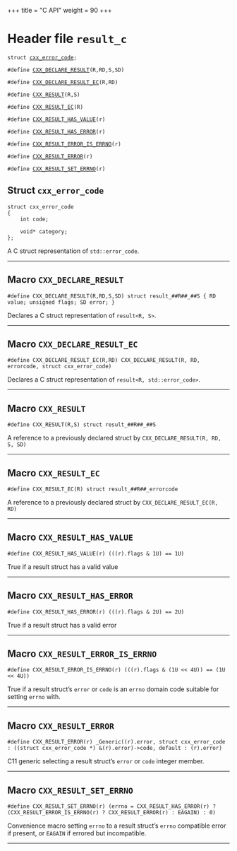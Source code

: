 +++
title = "C API"
weight = 90
+++
# Header file `result_c`

<span id="standardese-result-h"></span>

<pre><code class="standardese-language-cpp"><span class="kwd">struct</span> <a href="#standardese-cxx_error_code"><span class="typ dec var fun">cxx_error_code</span></a><span class="pun">;</span>

<span class="pre">#define</span> <a href="#standardese-CXX_DECLARE_RESULT"><span class="typ dec var fun">CXX_DECLARE_RESULT</span></a><span class="pre">(</span><span class="pre">R,RD,S,SD</span><span class="pre">)</span>

<span class="pre">#define</span> <a href="#standardese-CXX_DECLARE_RESULT_EC"><span class="typ dec var fun">CXX_DECLARE_RESULT_EC</span></a><span class="pre">(</span><span class="pre">R,RD</span><span class="pre">)</span>

<span class="pre">#define</span> <a href="#standardese-CXX_RESULT"><span class="typ dec var fun">CXX_RESULT</span></a><span class="pre">(</span><span class="pre">R,S</span><span class="pre">)</span>

<span class="pre">#define</span> <a href="#standardese-CXX_RESULT_EC"><span class="typ dec var fun">CXX_RESULT_EC</span></a><span class="pre">(</span><span class="pre">R</span><span class="pre">)</span>

<span class="pre">#define</span> <a href="#standardese-CXX_RESULT_HAS_VALUE"><span class="typ dec var fun">CXX_RESULT_HAS_VALUE</span></a><span class="pre">(</span><span class="pre">r</span><span class="pre">)</span>

<span class="pre">#define</span> <a href="#standardese-CXX_RESULT_HAS_ERROR"><span class="typ dec var fun">CXX_RESULT_HAS_ERROR</span></a><span class="pre">(</span><span class="pre">r</span><span class="pre">)</span>

<span class="pre">#define</span> <a href="#standardese-CXX_RESULT_ERROR_IS_ERRNO"><span class="typ dec var fun">CXX_RESULT_ERROR_IS_ERRNO</span></a><span class="pre">(</span><span class="pre">r</span><span class="pre">)</span>

<span class="pre">#define</span> <a href="#standardese-CXX_RESULT_ERROR"><span class="typ dec var fun">CXX_RESULT_ERROR</span></a><span class="pre">(</span><span class="pre">r</span><span class="pre">)</span>

<span class="pre">#define</span> <a href="#standardese-CXX_RESULT_SET_ERRNO"><span class="typ dec var fun">CXX_RESULT_SET_ERRNO</span></a><span class="pre">(</span><span class="pre">r</span><span class="pre">)</span>
</code></pre>

## Struct `cxx_error_code`

<span id="standardese-cxx_error_code"></span>

<pre><code class="standardese-language-cpp"><span class="kwd">struct</span> <span class="typ dec var fun">cxx_error_code</span>
<span class="pun">{</span>
    <span class="kwd">int</span> <span class="typ dec var fun">code</span><span class="pun">;</span>

    <span class="kwd">void</span><span class="pun">*</span> <span class="typ dec var fun">category</span><span class="pun">;</span>
<span class="pun">};</span>
</code></pre>

A C struct representation of `std::error_code`.

-----

## Macro `CXX_DECLARE_RESULT`

<span id="standardese-CXX_DECLARE_RESULT"></span>

<pre><code class="standardese-language-cpp"><span class="pre">#define</span> <span class="typ dec var fun">CXX_DECLARE_RESULT</span><span class="pre">(</span><span class="pre">R,RD,S,SD</span><span class="pre">)</span> <span class="pre">struct result_##R##_##S { RD value; unsigned flags; SD error; }</span>
</code></pre>

Declares a C struct representation of `result<R, S>`.

-----

## Macro `CXX_DECLARE_RESULT_EC`

<span id="standardese-CXX_DECLARE_RESULT_EC"></span>

<pre><code class="standardese-language-cpp"><span class="pre">#define</span> <span class="typ dec var fun">CXX_DECLARE_RESULT_EC</span><span class="pre">(</span><span class="pre">R,RD</span><span class="pre">)</span> <span class="pre">CXX_DECLARE_RESULT(R, RD, errorcode, struct cxx_error_code)</span>
</code></pre>

Declares a C struct representation of `result<R, std::error_code>`.

-----

## Macro `CXX_RESULT`

<span id="standardese-CXX_RESULT"></span>

<pre><code class="standardese-language-cpp"><span class="pre">#define</span> <span class="typ dec var fun">CXX_RESULT</span><span class="pre">(</span><span class="pre">R,S</span><span class="pre">)</span> <span class="pre">struct result_##R##_##S</span>
</code></pre>

A reference to a previously declared struct by `CXX_DECLARE_RESULT(R, RD, S, SD)`

-----

## Macro `CXX_RESULT_EC`

<span id="standardese-CXX_RESULT_EC"></span>

<pre><code class="standardese-language-cpp"><span class="pre">#define</span> <span class="typ dec var fun">CXX_RESULT_EC</span><span class="pre">(</span><span class="pre">R</span><span class="pre">)</span> <span class="pre">struct result_##R##_errorcode</span>
</code></pre>

A reference to a previously declared struct by `CXX_DECLARE_RESULT_EC(R, RD)`

-----

## Macro `CXX_RESULT_HAS_VALUE`

<span id="standardese-CXX_RESULT_HAS_VALUE"></span>

<pre><code class="standardese-language-cpp"><span class="pre">#define</span> <span class="typ dec var fun">CXX_RESULT_HAS_VALUE</span><span class="pre">(</span><span class="pre">r</span><span class="pre">)</span> <span class="pre">(((r).flags &amp; 1U) == 1U)</span>
</code></pre>

True if a result struct has a valid value

-----

## Macro `CXX_RESULT_HAS_ERROR`

<span id="standardese-CXX_RESULT_HAS_ERROR"></span>

<pre><code class="standardese-language-cpp"><span class="pre">#define</span> <span class="typ dec var fun">CXX_RESULT_HAS_ERROR</span><span class="pre">(</span><span class="pre">r</span><span class="pre">)</span> <span class="pre">(((r).flags &amp; 2U) == 2U)</span>
</code></pre>

True if a result struct has a valid error

-----

## Macro `CXX_RESULT_ERROR_IS_ERRNO`

<span id="standardese-CXX_RESULT_ERROR_IS_ERRNO"></span>

<pre><code class="standardese-language-cpp"><span class="pre">#define</span> <span class="typ dec var fun">CXX_RESULT_ERROR_IS_ERRNO</span><span class="pre">(</span><span class="pre">r</span><span class="pre">)</span> <span class="pre">(((r).flags &amp; (1U &lt;&lt; 4U)) == (1U &lt;&lt; 4U))</span>
</code></pre>

True if a result struct’s `error` or `code` is an `errno` domain code suitable for setting `errno` with.

-----

## Macro `CXX_RESULT_ERROR`

<span id="standardese-CXX_RESULT_ERROR"></span>

<pre><code class="standardese-language-cpp"><span class="pre">#define</span> <span class="typ dec var fun">CXX_RESULT_ERROR</span><span class="pre">(</span><span class="pre">r</span><span class="pre">)</span> <span class="pre">_Generic((r).error, struct cxx_error_code : ((struct cxx_error_code *) &amp;(r).error)-&gt;code, default : (r).error)</span>
</code></pre>

C11 generic selecting a result struct’s `error` or `code` integer member.

-----

## Macro `CXX_RESULT_SET_ERRNO`

<span id="standardese-CXX_RESULT_SET_ERRNO"></span>

<pre><code class="standardese-language-cpp"><span class="pre">#define</span> <span class="typ dec var fun">CXX_RESULT_SET_ERRNO</span><span class="pre">(</span><span class="pre">r</span><span class="pre">)</span> <span class="pre">(errno = CXX_RESULT_HAS_ERROR(r) ? (CXX_RESULT_ERROR_IS_ERRNO(r) ? CXX_RESULT_ERROR(r) : EAGAIN) : 0)</span>
</code></pre>

Convenience macro setting `errno` to a result struct’s `errno` compatible error if present, or `EAGAIN` if errored but incompatible.

-----
